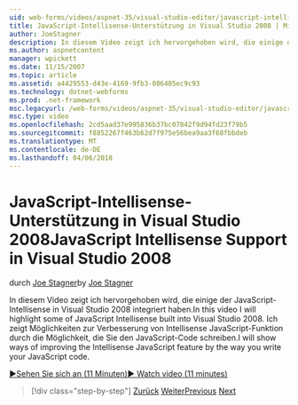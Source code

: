 ```yaml
---
uid: web-forms/videos/aspnet-35/visual-studio-editor/javascript-intellisense-support-in-visual-studio-2008
title: JavaScript-Intellisense-Unterstützung in Visual Studio 2008 | Microsoft Docs
author: JoeStagner
description: In diesem Video zeigt ich hervorgehoben wird, die einige der JavaScript-Intellisense in Visual Studio 2008 integriert haben. Ich werden Möglichkeiten zur Verbesserung der Featu Intellisense JavaScript anzeigen...
ms.author: aspnetcontent
manager: wpickett
ms.date: 11/15/2007
ms.topic: article
ms.assetid: a4429553-d43e-4169-9fb3-086405ec9c93
ms.technology: dotnet-webforms
ms.prod: .net-framework
msc.legacyurl: /web-forms/videos/aspnet-35/visual-studio-editor/javascript-intellisense-support-in-visual-studio-2008
msc.type: video
ms.openlocfilehash: 2cd5aad37e995836b37bc07842f9d94fd23f79b5
ms.sourcegitcommit: f8852267f463b62d7f975e56bea9aa3f68fbbdeb
ms.translationtype: MT
ms.contentlocale: de-DE
ms.lasthandoff: 04/06/2018
---
```

<a name="javascript-intellisense-support-in-visual-studio-2008"></a><span data-ttu-id="9870f-104">JavaScript-Intellisense-Unterstützung in Visual Studio 2008</span><span class="sxs-lookup"><span data-stu-id="9870f-104">JavaScript Intellisense Support in Visual Studio 2008</span></span>
====================
<span data-ttu-id="9870f-105">durch [Joe Stagner](https://github.com/JoeStagner)</span><span class="sxs-lookup"><span data-stu-id="9870f-105">by [Joe Stagner](https://github.com/JoeStagner)</span></span>

<span data-ttu-id="9870f-106">In diesem Video zeigt ich hervorgehoben wird, die einige der JavaScript-Intellisense in Visual Studio 2008 integriert haben.</span><span class="sxs-lookup"><span data-stu-id="9870f-106">In this video I will highlight some of JavaScript Intellisense built into Visual Studio 2008.</span></span> <span data-ttu-id="9870f-107">Ich zeigt Möglichkeiten zur Verbesserung von Intellisense JavaScript-Funktion durch die Möglichkeit, die Sie den JavaScript-Code schreiben.</span><span class="sxs-lookup"><span data-stu-id="9870f-107">I will show ways of improving the Intellisense JavaScript feature by the way you write your JavaScript code.</span></span>

[<span data-ttu-id="9870f-108">&#9654;Sehen Sie sich an (11 Minuten)</span><span class="sxs-lookup"><span data-stu-id="9870f-108">&#9654; Watch video (11 minutes)</span></span>](https://channel9.msdn.com/Blogs/ASP-NET-Site-Videos/javascript-intellisense-support-in-visual-studio-2008)

> [!div class="step-by-step"]
> <span data-ttu-id="9870f-109">[Zurück](new-designer-support-in-visual-studio-2008.md)
> [Weiter](javascript-debugging-in-visual-studio-2008.md)</span><span class="sxs-lookup"><span data-stu-id="9870f-109">[Previous](new-designer-support-in-visual-studio-2008.md)
[Next](javascript-debugging-in-visual-studio-2008.md)</span></span>
